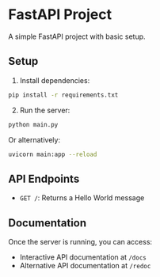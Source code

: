 # FastAPI Project

A simple FastAPI project with basic setup.

## Setup

1. Install dependencies:
```bash
pip install -r requirements.txt
```

2. Run the server:
```bash
python main.py
```

Or alternatively:
```bash
uvicorn main:app --reload
```

## API Endpoints

- `GET /`: Returns a Hello World message

## Documentation

Once the server is running, you can access:
- Interactive API documentation at `/docs`
- Alternative API documentation at `/redoc`